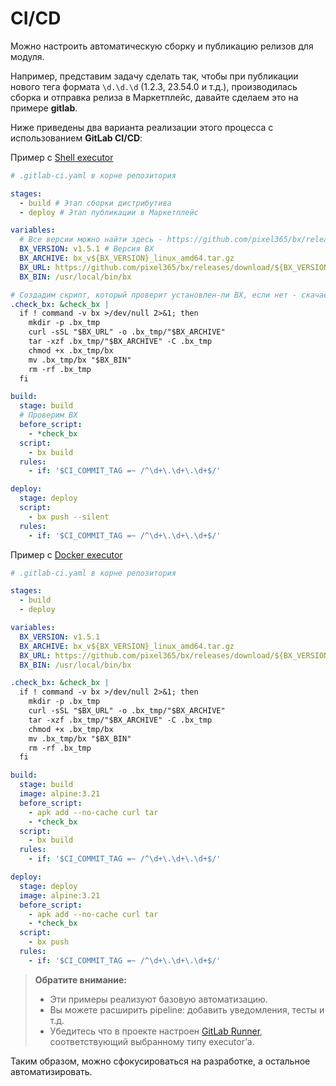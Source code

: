 # CI/CD

Можно настроить автоматическую сборку и публикацию релизов для модуля.

Например, представим задачу сделать так, чтобы при публикации нового тега формата `\d.\d.\d` (1.2.3, 23.54.0 и т.д.), производилась сборка и отправка релиза в Маркетплейс, давайте сделаем это на примере **gitlab**.

Ниже приведены два варианта реализации этого процесса с использованием **GitLab CI/CD**:

Пример с [Shell executor](https://docs.gitlab.com/runner/executors/shell/)

```yaml
# .gitlab-ci.yaml в корне репозитория

stages:
  - build # Этап сборки дистрибутива
  - deploy # Этап публикации в Маркетплейс

variables:
  # Все версии можно найти здесь - https://github.com/pixel365/bx/releases
  BX_VERSION: v1.5.1 # Версия BX
  BX_ARCHIVE: bx_v${BX_VERSION}_linux_amd64.tar.gz
  BX_URL: https://github.com/pixel365/bx/releases/download/${BX_VERSION}/${BX_ARCHIVE}
  BX_BIN: /usr/local/bin/bx

# Создадим скрипт, который проверит установлен-ли BX, если нет - скачаем конкретную версию и установим
.check_bx: &check_bx |
  if ! command -v bx >/dev/null 2>&1; then
    mkdir -p .bx_tmp
    curl -sSL "$BX_URL" -o .bx_tmp/"$BX_ARCHIVE"
    tar -xzf .bx_tmp/"$BX_ARCHIVE" -C .bx_tmp
    chmod +x .bx_tmp/bx
    mv .bx_tmp/bx "$BX_BIN"
    rm -rf .bx_tmp
  fi

build:
  stage: build
  # Проверим BX
  before_script:
    - *check_bx
  script:
    - bx build
  rules:
    - if: '$CI_COMMIT_TAG =~ /^\d+\.\d+\.\d+$/'

deploy:
  stage: deploy
  script:
    - bx push --silent
  rules:
    - if: '$CI_COMMIT_TAG =~ /^\d+\.\d+\.\d+$/'
```

Пример с [Docker executor](https://docs.gitlab.com/runner/executors/docker/)

```yaml
# .gitlab-ci.yaml в корне репозитория

stages:
  - build
  - deploy

variables:
  BX_VERSION: v1.5.1
  BX_ARCHIVE: bx_v${BX_VERSION}_linux_amd64.tar.gz
  BX_URL: https://github.com/pixel365/bx/releases/download/${BX_VERSION}/${BX_ARCHIVE}
  BX_BIN: /usr/local/bin/bx

.check_bx: &check_bx |
  if ! command -v bx >/dev/null 2>&1; then
    mkdir -p .bx_tmp
    curl -sSL "$BX_URL" -o .bx_tmp/"$BX_ARCHIVE"
    tar -xzf .bx_tmp/"$BX_ARCHIVE" -C .bx_tmp
    chmod +x .bx_tmp/bx
    mv .bx_tmp/bx "$BX_BIN"
    rm -rf .bx_tmp
  fi

build:
  stage: build
  image: alpine:3.21
  before_script:
    - apk add --no-cache curl tar
    - *check_bx
  script:
    - bx build
  rules:
    - if: '$CI_COMMIT_TAG =~ /^\d+\.\d+\.\d+$/'

deploy:
  stage: deploy
  image: alpine:3.21
  before_script:
    - apk add --no-cache curl tar
    - *check_bx
  script:
    - bx push
  rules:
    - if: '$CI_COMMIT_TAG =~ /^\d+\.\d+\.\d+$/'
```

> **Обратите внимание:**
> - Эти примеры реализуют базовую автоматизацию.
> - Вы можете расширить pipeline: добавить уведомления, тесты и т.д.
> - Убедитесь что в проекте настроен [GitLab Runner](https://docs.gitlab.com/runner/install/), соответствующий выбранному типу executor’а.

Таким образом, можно сфокусироваться на разработке, а остальное автоматизировать.
